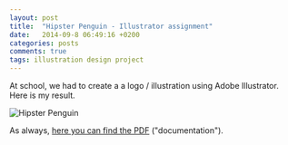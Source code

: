 ```yaml
---
layout: post
title:  "Hipster Penguin - Illustrator assignment"
date:   2014-09-8 06:49:16 +0200
categories: posts
comments: true
tags: illustration design project
---
```

At school, we had to create a a logo / illustration using Adobe Illustrator. Here is my result.

![Hipster Penguin](https://d13yacurqjgara.cloudfront.net/users/583841/screenshots/1936662/penguin_dribbble.png "Hipster Penguin")

As always, [here you can find the PDF](https://drive.google.com/file/d/0B4vZ8mV5VTD9d1g1eTBOZ0E5d0U/edit) ("documentation").